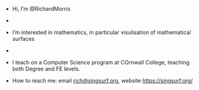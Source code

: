 - Hi, I’m @RichardMorris
- 
- I’m interested in mathematics, in particular visulisation of mathematical surfaces 
- 
- I teach on a Computer Science program at COrnwall College, teaching both Degree and FE levels.  

- How to reach me: email rich@singsurf.org, website https://singsurf.org/

<!---
RichardMorris/RichardMorris is a ✨ special ✨ repository because its `README.md` (this file) appears on your GitHub profile.
You can click the Preview link to take a look at your changes.
--->
